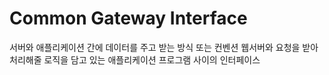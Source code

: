 # Common Gateway Interface
서버와 애플리케이션 간에 데이터를 주고 받는 방식 또는 컨벤션
웹서버와 요청을 받아 처리해줄 로직을 담고 있는 애플리케이션 프로그램 사이의 인터페이스